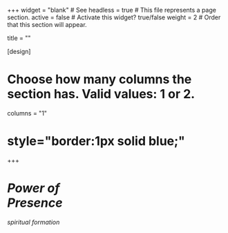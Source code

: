 +++
widget = "blank"  # See 
headless = true  # This file represents a page section.
active = false  # Activate this widget? true/false
weight = 2  # Order that this section will appear.

title = ""

[design]
  # Choose how many columns the section has. Valid values: 1 or 2.
  columns = "1"
  
# style="border:1px solid blue;"
+++


<div class="row"> 
  <div
  style="width:40%;">
    <h1> <i> Power of Presence </i> </h1> 
    <i> spiritual formation </i> 
    <br>
    <br>
    <br>
    <br>
    <br>
    <br>
    <br>
  </div>



  <div
  style="
        width:60%; 
        float:right; 
        background-image: url('img/2012-MNStatePark-leafinstream.jpg');
        background-attachment: fixed; 
        background-position: 80% 100%; 
        background-size: auto 100%; 
        background-repeat: no-repeat; 
  ">
  </div>
</div> 






